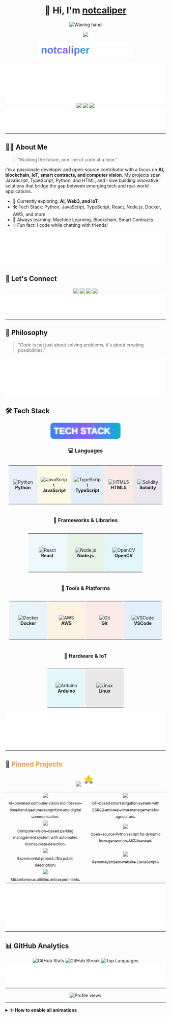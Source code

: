 # <div align="center">👋 Hi, I'm <a href="https://github.com/notcaliper">notcaliper</a></div>

<!-- Animated Waving Hand GIF in Intro -->
<p align="center">
  <img src="assets/wave-hand.gif" width="60" alt="Waving hand"/>
</p>

<!-- Gradient Animated Banner -->
<p align="center">
  <img src="https://readme-typing-svg.herokuapp.com?font=Fira+Code&size=32&duration=3000&pause=1000&color=F59E42,F43F5E,3B82F6&center=true&vCenter=true&random=false&width=800&lines=Hi%2C+I'm+notcaliper!;AI+%7C+Blockchain+%7C+IoT+%7C+Smart+Contracts+%7C+Computer+Vision+Enthusiast;Open+Source+%F0%9F%92%BB+%7C+Full+Stack+Developer"/>
</p>

<!-- Animated Gradient Text -->
<p align="center">
  <img src="assets/animated-gradient-text.svg" width="300" alt="notcaliper"/>
</p>

<!-- Multi-Wave Animation (Main Divider) -->
<img src="assets/multi-wave-animated.svg" width="100%" height="120px"/>

<div align="center">
  <a href="https://linkedin.com/in/notakshay"><img src="https://img.shields.io/badge/LinkedIn-0077B5?style=for-the-badge&logo=linkedin&logoColor=white" /></a>
  <a href="https://github.com/notcaliper"><img src="https://img.shields.io/badge/GitHub-100000?style=for-the-badge&logo=github&logoColor=white" /></a>
  <a href="https://notcaliper.me"><img src="https://img.shields.io/badge/Portfolio-FF5722?style=for-the-badge&logo=google-chrome&logoColor=white" /></a>
</div>

<img src="assets/wave-bottom-animated.svg" width="100%" height="60px"/>

---

## 🧑‍💻 About Me

> "Building the future, one line of code at a time."

I'm a passionate developer and open-source contributor with a focus on **AI, blockchain, IoT, smart contracts, and computer vision**. My projects span JavaScript, TypeScript, Python, and HTML, and I love building innovative solutions that bridge the gap between emerging tech and real-world applications.

- 🔭 Currently exploring: **AI, Web3, and IoT**
- 🛠️ Tech Stack: Python, JavaScript, TypeScript, React, Node.js, Docker, AWS, and more
- 🌱 Always learning: Machine Learning, Blockchain, Smart Contracts
- 💡 Fun fact: I code while chatting with friends!

<!-- Blob Divider for Variety -->
<img src="assets/blob-divider-animated.svg" width="100%" height="100px"/>

## 🤝 Let's Connect

<div align="center">
  <a href="mailto:notcaliper@gmail.com"><img src="https://img.shields.io/badge/Email-D14836?style=for-the-badge&logo=gmail&logoColor=white" /></a>
  <a href="https://twitter.com/notcaliper"><img src="https://img.shields.io/badge/Twitter-1DA1F2?style=for-the-badge&logo=twitter&logoColor=white" /></a>
  <a href="https://linkedin.com/in/notakshay"><img src="https://img.shields.io/badge/LinkedIn-0077B5?style=for-the-badge&logo=linkedin&logoColor=white" /></a>
  <a href="https://notcaliper.me"><img src="https://img.shields.io/badge/Portfolio-FF5722?style=for-the-badge&logo=google-chrome&logoColor=white" /></a>
</div>

<img src="assets/wave-top-animated.svg" width="100%" height="60px"/>

---

## 🌈 Philosophy

> "Code is not just about solving problems, it's about creating possibilities."

<img src="assets/multi-wave-animated.svg" width="100%" height="120px"/>

## 🛠️ Tech Stack

<p align="center">
  <img src="assets/tech-stack-title.svg" width="220" alt="Tech Stack"/>
</p>

<div align="center">
  <!-- Languages -->
  <h3>💻 Languages</h3>
  <div style="display: inline-block; margin: 0 10px;">
    <table>
      <tr>
        <td align="center" width="100" height="100" style="background: rgba(59, 130, 246, 0.1); border-radius: 10px; padding: 10px;">
          <img src="https://skillicons.dev/icons?i=python" width="48" height="48" alt="Python" />
          <br />
          <span style="font-size: 14px;"><b>Python</b></span>
        </td>
        <td align="center" width="100" height="100" style="background: rgba(247, 223, 30, 0.1); border-radius: 10px; padding: 10px;">
          <img src="https://skillicons.dev/icons?i=js" width="48" height="48" alt="JavaScript" />
          <br />
          <span style="font-size: 14px;"><b>JavaScript</b></span>
        </td>
        <td align="center" width="100" height="100" style="background: rgba(0, 122, 204, 0.1); border-radius: 10px; padding: 10px;">
          <img src="https://skillicons.dev/icons?i=ts" width="48" height="48" alt="TypeScript" />
          <br />
          <span style="font-size: 14px;"><b>TypeScript</b></span>
        </td>
        <td align="center" width="100" height="100" style="background: rgba(227, 79, 38, 0.1); border-radius: 10px; padding: 10px;">
          <img src="https://skillicons.dev/icons?i=html" width="48" height="48" alt="HTML5" />
          <br />
          <span style="font-size: 14px;"><b>HTML5</b></span>
        </td>
        <td align="center" width="100" height="100" style="background: rgba(67, 43, 140, 0.1); border-radius: 10px; padding: 10px;">
          <img src="https://skillicons.dev/icons?i=solidity" width="48" height="48" alt="Solidity" />
          <br />
          <span style="font-size: 14px;"><b>Solidity</b></span>
        </td>
      </tr>
    </table>
  </div>

  <!-- Frameworks & Libraries -->
  <h3>🧩 Frameworks & Libraries</h3>
  <div style="display: inline-block; margin: 0 10px;">
    <table>
      <tr>
        <td align="center" width="100" height="100" style="background: rgba(97, 218, 251, 0.1); border-radius: 10px; padding: 10px;">
          <img src="https://skillicons.dev/icons?i=react" width="48" height="48" alt="React" />
          <br />
          <span style="font-size: 14px;"><b>React</b></span>
        </td>
        <td align="center" width="100" height="100" style="background: rgba(51, 153, 51, 0.1); border-radius: 10px; padding: 10px;">
          <img src="https://skillicons.dev/icons?i=nodejs" width="48" height="48" alt="Node.js" />
          <br />
          <span style="font-size: 14px;"><b>Node.js</b></span>
        </td>
        <td align="center" width="100" height="100" style="background: rgba(6, 182, 212, 0.1); border-radius: 10px; padding: 10px;">
          <img src="https://skillicons.dev/icons?i=opencv" width="48" height="48" alt="OpenCV" />
          <br />
          <span style="font-size: 14px;"><b>OpenCV</b></span>
        </td>
      </tr>
    </table>
  </div>

  <!-- Tools & Platforms -->
  <h3>🔧 Tools & Platforms</h3>
  <div style="display: inline-block; margin: 0 10px;">
    <table>
      <tr>
        <td align="center" width="100" height="100" style="background: rgba(44, 165, 224, 0.1); border-radius: 10px; padding: 10px;">
          <img src="https://skillicons.dev/icons?i=docker" width="48" height="48" alt="Docker" />
          <br />
          <span style="font-size: 14px;"><b>Docker</b></span>
        </td>
        <td align="center" width="100" height="100" style="background: rgba(255, 153, 0, 0.1); border-radius: 10px; padding: 10px;">
          <img src="https://skillicons.dev/icons?i=aws" width="48" height="48" alt="AWS" />
          <br />
          <span style="font-size: 14px;"><b>AWS</b></span>
        </td>
        <td align="center" width="100" height="100" style="background: rgba(228, 76, 48, 0.1); border-radius: 10px; padding: 10px;">
          <img src="https://skillicons.dev/icons?i=git" width="48" height="48" alt="Git" />
          <br />
          <span style="font-size: 14px;"><b>Git</b></span>
        </td>
        <td align="center" width="100" height="100" style="background: rgba(0, 120, 212, 0.1); border-radius: 10px; padding: 10px;">
          <img src="https://skillicons.dev/icons?i=vscode" width="48" height="48" alt="VSCode" />
          <br />
          <span style="font-size: 14px;"><b>VSCode</b></span>
        </td>
      </tr>
    </table>
  </div>

  <!-- Hardware & IoT -->
  <h3>🤖 Hardware & IoT</h3>
  <div style="display: inline-block; margin: 0 10px;">
    <table>
      <tr>
        <td align="center" width="100" height="100" style="background: rgba(0, 200, 200, 0.1); border-radius: 10px; padding: 10px;">
          <img src="https://skillicons.dev/icons?i=arduino" width="48" height="48" alt="Arduino" />
          <br />
          <span style="font-size: 14px;"><b>Arduino</b></span>
        </td>
        <td align="center" width="100" height="100" style="background: rgba(51, 51, 51, 0.1); border-radius: 10px; padding: 10px;">
          <img src="https://skillicons.dev/icons?i=linux" width="48" height="48" alt="Linux" />
          <br />
          <span style="font-size: 14px;"><b>Linux</b></span>
        </td>
      </tr>
    </table>
  </div>
</div>

<img src="assets/blob-divider-animated.svg" width="100%" height="100px"/>

---

## 🚩 <span style="color:#F59E42;">Pinned Projects</span>

<div align="center">
  <img src="https://img.shields.io/badge/Pinned%20Projects-F59E42?style=for-the-badge&logo=pinboard&logoColor=white"/>
  <img src="assets/animated-sparkle.svg" width="40" alt="Sparkle animation"/>
</div>

<div align="center">

<table>
  <tr>
    <td align="center" width="320px">
      <a href="https://github.com/notcaliper/HandGaze">
        <img src="https://img.shields.io/badge/HandGaze-vision-blue?style=for-the-badge&logo=opencv&logoColor=white"/><br/>
        <sub>AI-powered computer vision tool for real-time hand gesture recognition and digital communication.</sub>
      </a>
    </td>
    <td align="center" width="320px">
      <a href="https://github.com/notcaliper/ASEP-AIDS">
        <img src="https://img.shields.io/badge/ASEP--AIDS-iot-green?style=for-the-badge&logo=arduino&logoColor=white"/><br/>
        <sub>IoT-based smart irrigation system with ESP32 and real-time management for agriculture.</sub>
      </a>
    </td>
  </tr>
  <tr>
    <td align="center" width="320px">
      <a href="https://github.com/notcaliper/python-parking">
        <img src="https://img.shields.io/badge/python--parking-cv-yellow?style=for-the-badge&logo=python&logoColor=white"/><br/>
        <sub>Computer vision-based parking management system with automated license plate detection.</sub>
      </a>
    </td>
    <td align="center" width="320px">
      <a href="https://github.com/notcaliper/Form-Generate-script">
        <img src="https://img.shields.io/badge/Form--Generate--script-python-blueviolet?style=for-the-badge&logo=python&logoColor=white"/><br/>
        <sub>Open-source Python script for dynamic form generation. MIT licensed.</sub>
      </a>
    </td>
  </tr>
  <tr>
    <td align="center" width="320px">
      <a href="https://github.com/notcaliper/YoLED">
        <img src="https://img.shields.io/badge/YoLED-experimental-lightgrey?style=for-the-badge&logo=raspberrypi&logoColor=white"/><br/>
        <sub>Experimental project. (No public description)</sub>
      </a>
    </td>
    <td align="center" width="320px">
      <a href="https://github.com/notcaliper/notcaliper.github.io">
        <img src="https://img.shields.io/badge/notcaliper.github.io-website-9cf?style=for-the-badge&logo=vercel&logoColor=white"/><br/>
        <sub>Personal/project website (JavaScript).</sub>
      </a>
    </td>
  </tr>
  <tr>
    <td align="center" width="320px">
      <a href="https://github.com/notcaliper/notcaliper">
        <img src="https://img.shields.io/badge/notcaliper-utils-informational?style=for-the-badge&logo=github&logoColor=white"/><br/>
        <sub>Miscellaneous utilities and experiments.</sub>
      </a>
    </td>
    <td></td>
  </tr>
</table>

</div>

<img src="assets/multi-wave-animated.svg" width="100%" height="120px"/>

---

## 📊 GitHub Analytics

<div align="center">
  <img src="https://github-readme-stats.vercel.app/api?username=notcaliper&show_icons=true&theme=tokyonight&hide_border=true&count_private=true" height="150" alt="GitHub Stats"/>
  <img src="https://github-readme-streak-stats.herokuapp.com/?user=notcaliper&theme=tokyonight&hide_border=true" height="150" alt="GitHub Streak"/>
  <img src="https://github-readme-stats.vercel.app/api/top-langs/?username=notcaliper&layout=compact&theme=tokyonight&hide_border=true" alt="Top Languages"/>
</div>

<img src="assets/wave-bottom-animated.svg" width="100%" height="60px"/>

---

<div align="center">
  <img src="https://komarev.com/ghpvc/?username=notcaliper&style=for-the-badge&color=blue" alt="Profile views"/>
</div>

---

<!-- Instructions for enabling animations -->

<details>
<summary><b>✨ How to enable all animations</b></summary>

<p>For the full animated experience, make sure you have the following files in your <code>assets</code> folder:</p>

<ul>
  <li><code>wave-hand.gif</code> - Animated waving hand</li>
  <li><code>wave-top-animated.svg</code> - Top wave divider</li>
  <li><code>wave-bottom-animated.svg</code> - Bottom wave divider</li>
  <li><code>multi-wave-animated.svg</code> - Multi-layered wave animation</li>
  <li><code>blob-divider-animated.svg</code> - Morphing blob divider</li>
  <li><code>animated-gradient-text.svg</code> - Gradient animated text</li>
  <li><code>animated-sparkle.svg</code> - Sparkle animation</li>
  <li><code>sparkle.gif</code> - Sparkle GIF (optional alternative)</li>
</ul>

<p>All SVG files have been created and are part of this repository. Just use them as shown in the README.</p>
</details>


